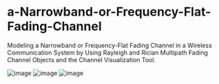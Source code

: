 # a-Narrowband-or-Frequency-Flat-Fading-Channel
Modeling a Narrowband or Frequency-Flat Fading Channel in a Wireless Communication System by Using Rayleigh and Rician Multipath Fading Channel Objects and the Channel Visualization Tool.

![image](https://github.com/NahianMugdho/a-Narrowband-or-Frequency-Flat-Fading-Channel/assets/66090621/577fe2ce-8e29-4534-8a42-c97e9c0f6829)
![image](https://github.com/NahianMugdho/a-Narrowband-or-Frequency-Flat-Fading-Channel/assets/66090621/b3c6b4ee-a6fd-4246-a6b8-9c7e3b62f246)
![image](https://github.com/NahianMugdho/a-Narrowband-or-Frequency-Flat-Fading-Channel/assets/66090621/07fe8a65-9a0a-4db7-98d3-945828a5589b)




